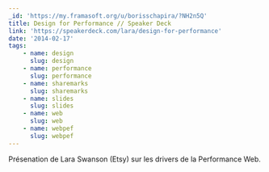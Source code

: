 ```yaml
---
_id: 'https://my.framasoft.org/u/borisschapira/?NH2n5Q'
title: Design for Performance // Speaker Deck
link: 'https://speakerdeck.com/lara/design-for-performance'
date: '2014-02-17'
tags:
    - name: design
      slug: design
    - name: performance
      slug: performance
    - name: sharemarks
      slug: sharemarks
    - name: slides
      slug: slides
    - name: web
      slug: web
    - name: webpef
      slug: webpef
---
```


<div class="markdown"><p>Présenation de Lara Swanson (Etsy) sur les drivers de la Performance Web.
</p></div>
